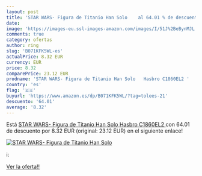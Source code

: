 ```yaml
---
layout: post
title: 'STAR WARS- Figura de Titanio Han Solo    al 64.01 % de descuento'
date: 
image: 'https://images-eu.ssl-images-amazon.com/images/I/51J%2BeBynMJL._SL200_.jpg'
comments: true
category: ofertas
author: ring
slug: 'B071KFK5WL-es'
actualPrice: 8.32 EUR
currency: EUR
price: 8.32
comparePrice: 23.12 EUR
prodname: 'STAR WARS- Figura de Titanio Han Solo   Hasbro C1860EL2 '
country: 'es'
flag: '🇪🇸'
buyurl: 'https://www.amazon.es/dp/B071KFK5WL/?tag=tolees-21'
descuento: '64.01'
average: '8.32'
---
```


Está [STAR WARS- Figura de Titanio Han Solo   Hasbro C1860EL2 ](https://www.amazon.es/dp/B071KFK5WL/?tag=tolees-21) con 64.01 de descuento por 8.32 EUR (original: 23.12 EUR) en el siguiente enlace!

[![STAR WARS- Figura de Titanio Han Solo   ](https://images-eu.ssl-images-amazon.com/images/I/51J%2BeBynMJL._SL200_.jpg)](https://www.amazon.es/dp/B071KFK5WL/?tag=tolees-21)

ℹ️:


[Ver la oferta!!](https://www.amazon.es/dp/B071KFK5WL/?tag=tolees-21)
